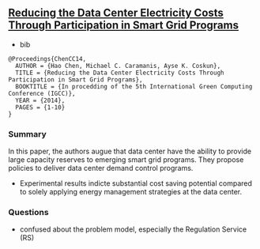 ## [Reducing the Data Center Electricity Costs Through Participation in Smart Grid Programs](http://www.bu.edu/peaclab/files/2014/03/IGCC2014.pdf)

- bib
```
@Proceedings{ChenCC14,
  AUTHOR = {Hao Chen, Michael C. Caramanis, Ayse K. Coskun},
  TITLE = {Reducing the Data Center Electricity Costs Through Participation in Smart Grid Programs},
  BOOKTITLE = {In procedding of the 5th International Green Computing Conference (IGCC)},
  YEAR = {2014},
  PAGES = {1-10}
}
```

### Summary
In this paper, the authors augue that data center have the ability to provide large capacity reserves to emerging smart grid programs. They propose policies to deliver data center demand control programs. 
- Experimental results indicte substantial cost saving potential compared to solely applying energy management strategies at the data center.

### Questions
- confused about the problem model, especially the Regulation Service (RS)
